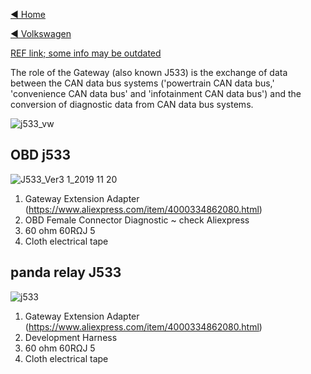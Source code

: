 [◄ Home](https://github.com/commaai/openpilot/wiki)

[◄ Volkswagen](https://github.com/commaai/openpilot/wiki/Volkswagen)

[REF link; some info may be outdated](https://community.comma.ai/wiki/index.php/J533_Sniffing_Cable)

The role of the Gateway (also known J533) is the exchange of data between the CAN data bus systems ('powertrain CAN data bus,' 'convenience CAN data bus' and 'infotainment CAN data bus') and the conversion of diagnostic data from CAN data bus systems.

![j533_vw](https://user-images.githubusercontent.com/61742003/87466641-a0d8ce80-c5e4-11ea-8030-c28e031b9d5e.png)

## OBD j533
![J533_Ver3 1_2019 11 20](https://user-images.githubusercontent.com/61742003/87466638-a0d8ce80-c5e4-11ea-9a8d-9346a46cb4f4.png)

1. Gateway Extension Adapter (https://www.aliexpress.com/item/4000334862080.html)
2. OBD Female Connector Diagnostic ~ check Aliexpress
3. 60 ohm 60RΩJ 5
4. Cloth electrical tape 

## panda relay J533 
![j533](https://user-images.githubusercontent.com/61742003/87466636-a0403800-c5e4-11ea-9ed3-ea4dcb38f5e4.png)

1. Gateway Extension Adapter (https://www.aliexpress.com/item/4000334862080.html)
2. Development Harness
3. 60 ohm 60RΩJ 5
4. Cloth electrical tape